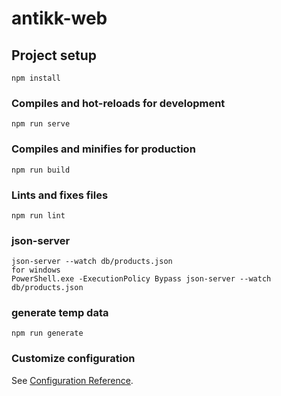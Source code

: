 # antikk-web

## Project setup
```
npm install
```

### Compiles and hot-reloads for development
```
npm run serve
```

### Compiles and minifies for production
```
npm run build
```

### Lints and fixes files
```
npm run lint
```

### json-server
```
json-server --watch db/products.json
for windows
PowerShell.exe -ExecutionPolicy Bypass json-server --watch db/products.json
```

### generate temp data
```
npm run generate
```

### Customize configuration
See [Configuration Reference](https://cli.vuejs.org/config/).
